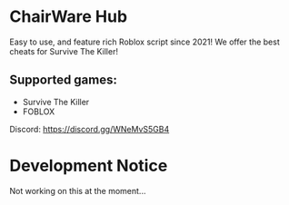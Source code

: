 # ChairWare Hub
Easy to use, and feature rich Roblox script since 2021! We offer the best cheats for Survive The Killer!

## Supported games:
- Survive The Killer
- FOBLOX

Discord: https://discord.gg/WNeMvS5GB4

# Development Notice
Not working on this at the moment...
